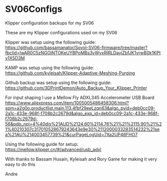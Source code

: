 # SV06Configs
Klipper configuration backups for my SV06

These are my Klipper configurations used on my SV06

Klipper was setup using the following guide:
https://github.com/bassamanator/Sovol-SV06-firmware/tree/master?fbclid=IwAR0C5zNGOiNTOKeUYBPoMBs3yWyxRIRLDayiZbfJK1yrwB0k1KPtv1X5D3M

KAMP was setup using the following guide:
https://github.com/kyleisah/Klipper-Adaptive-Meshing-Purging

Github backup was setup using the following guide:
https://github.com/3DPrintDemon/Auto_Backup_Your_Klipper_Printer

For input shaping I use a Mellow Fly ADXL345 Accelerometer USB Board
https://www.aliexpress.com/item/1005005486458306.html?spm=a2g0o.productlist.main.113.4fbf29eeLzqn63&algo_pvid=deb0cc09-2a1c-433e-968f-f708b2c2679d&algo_exp_id=deb0cc09-2a1c-433e-968f-f708b2c2679d-56&pdp_npi=4%40dis%21AUD%2124.60%2114.76%21%21%2115.90%21%21%40210307c317010528679243643e9e30%2112000033283514232%21sea%21AU%214003457739%21&curPageLogUid=7Xa2UP46FHO7

Using the following guide for setup:
https://mellow.klipper.cn/#/advanced/usb_adxl

With thanks to Bassam Husain, Kyleisah and Rory Game for making it very easy to do this

Andre
